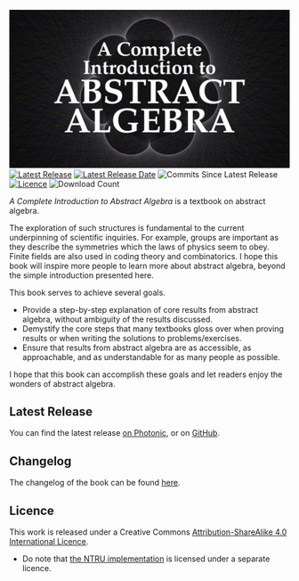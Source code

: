 ![Abstract Algebra Banner](images/banner/banner.webp)
[![Latest Release](https://img.shields.io/github/v/release/PhotonicGluon/Abstract-Algebra-Book?display_name=release&logo=github&label=Latest%20Release)](https://github.com/PhotonicGluon/Abstract-Algebra-Book/releases/latest)
[![Latest Release Date](https://img.shields.io/github/release-date/PhotonicGluon/Abstract-Algebra-Book?label=Release%20Date)](https://github.com/PhotonicGluon/Abstract-Algebra-Book/releases/latest)
![Commits Since Latest Release](https://img.shields.io/github/commits-since/PhotonicGluon/Abstract-Algebra-Book/latest/main?label=Commits%20Since%20Latest%20Release)
[![Licence](https://img.shields.io/badge/Licence-CC_BY--SA_4.0-blueviolet)](LICENSE)
![Download Count](https://img.shields.io/github/downloads/PhotonicGluon/Abstract-Algebra-Book/total?label=Downloads)

*A Complete Introduction to Abstract Algebra* is a textbook on abstract algebra.

The exploration of such structures is fundamental to the current underpinning of scientific inquiries. For example, groups are important as they describe the symmetries which the laws of physics seem to obey. Finite fields are also used in coding theory and combinatorics. I hope this book will inspire more people to learn more about abstract algebra, beyond the simple introduction presented here.

This book serves to achieve several goals.
- Provide a step-by-step explanation of core results from abstract algebra, without ambiguity of the results discussed.
- Demystify the core steps that many textbooks gloss over when proving results or when writing the solutions to problems/exercises.
- Ensure that results from abstract algebra are as accessible, as approachable, and as understandable for as many people as possible.

I hope that this book can accomplish these goals and let readers enjoy the wonders of abstract algebra.

## Latest Release
You can find the latest release [on Photonic](https://photonic.dev/projects/abstract-algebra), or on [GitHub](https://github.com/PhotonicGluon/Abstract-Algebra-Book/releases/latest).

## Changelog
The changelog of the book can be found [here](CHANGELOG.md).

## Licence
This work is released under a Creative Commons [Attribution-ShareAlike 4.0 International Licence](LICENSE).
- Do note that [the NTRU implementation](misc/ntru) is licensed under a separate licence.
